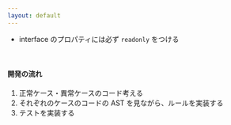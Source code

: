```yaml
---
layout: default
---
```


<section-title title="TypeScript コードの AST を使用したルールの開発" />

<div class="_bullet mt-10">

* interface のプロパティには必ず `readonly` をつける

</div>

<div class="_bullet" v-click="1">

<br />

#### 開発の流れ

1. 正常ケース・異常ケースのコード考える
2. それぞれのケースのコードの AST を見ながら、ルールを実装する
3. テストを実装する

</div>

<!-- 
今回はシナリオとして、「interface のプロパティには必ず readonly をつける」というルールを実装していきます。

[click] 開発の流れは、先ほどの ESLint カスタムルールの開発と同様の流れになります。

まず、テストケースとして、どのようなコードを正常とし、どのようなコードを異常とするのかを考えます。  
その後、正常系、異常系それぞれのコードの AST の内容を見ながら、ルールを実装していきます。  
最後に、テストの実装を行います。
-->